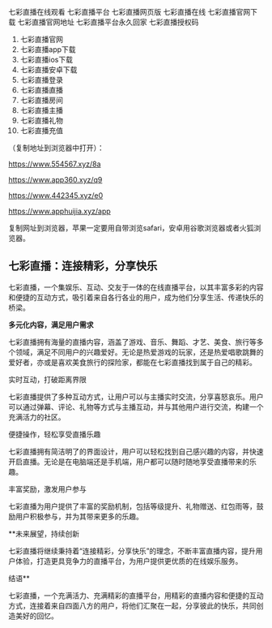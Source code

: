 七彩直播在线观看
七彩直播平台
七彩直播网页版
七彩直播在线
七彩直播官网下载
七彩直播官网地址
七彩直播平台永久回家
七彩直播授权码
 
1. 七彩直播官网
2. 七彩直播app下载
3. 七彩直播ios下载
4. 七彩直播安卓下载
5. 七彩直播登录
6. 七彩直播直播
7. 七彩直播房间
8. 七彩直播主播
9. 七彩直播礼物
10. 七彩直播充值

（复制地址到浏览器中打开）：

https://www.554567.xyz/8a

https://www.app360.xyz/q9

https://www.442345.xyz/e0

https://www.apphuijia.xyz/app

复制网址到浏览器，苹果一定要用自带浏览safari，安卓用谷歌浏览器或者火狐浏览器。

## 七彩直播：连接精彩，分享快乐

七彩直播，一个集娱乐、互动、交友于一体的在线直播平台，以其丰富多彩的内容和便捷的互动方式，吸引着来自各行各业的用户，成为他们分享生活、传递快乐的桥梁。

**多元化内容，满足用户需求**

七彩直播拥有海量的直播内容，涵盖了游戏、音乐、舞蹈、才艺、美食、旅行等多个领域，满足不同用户的兴趣爱好。无论是热爱游戏的玩家，还是热爱唱歌跳舞的爱好者，亦或是喜欢美食旅行的探险家，都能在七彩直播找到属于自己的精彩。

实时互动，打破距离界限

七彩直播提供了多种互动方式，让用户可以与主播实时交流，分享喜怒哀乐。用户可以通过弹幕、评论、礼物等方式与主播互动，并与其他用户进行交流，构建一个充满活力的社区。

便捷操作，轻松享受直播乐趣

七彩直播拥有简洁明了的界面设计，用户可以轻松找到自己感兴趣的内容，并快速开启直播。无论是在电脑端还是手机端，用户都可以随时随地享受直播带来的乐趣。

丰富奖励，激发用户参与

七彩直播为用户提供了丰富的奖励机制，包括等级提升、礼物赠送、红包雨等，鼓励用户积极参与，并为其带来更多的乐趣。

**未来展望，持续创新

七彩直播将继续秉持着“连接精彩，分享快乐”的理念，不断丰富直播内容，提升用户体验，打造更具竞争力的直播平台，为用户提供更优质的在线娱乐服务。

结语**

七彩直播，一个充满活力、充满精彩的直播平台，用精彩的直播内容和便捷的互动方式，连接着来自四面八方的用户，将他们汇聚在一起，分享彼此的快乐，共同创造美好的回忆。
